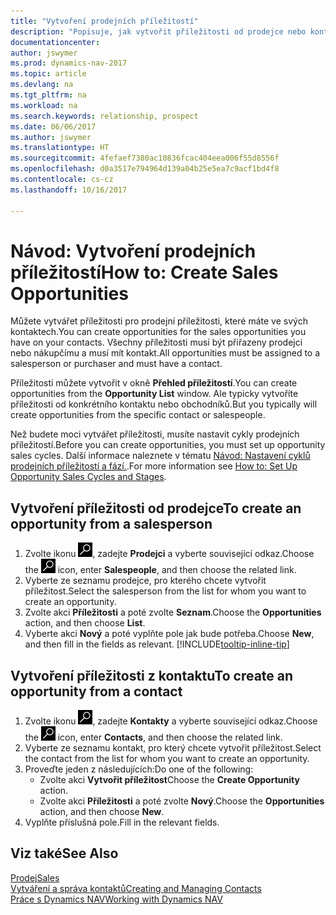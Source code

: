 ```yaml
---
title: "Vytvoření prodejních příležitostí"
description: "Popisuje, jak vytvořit příležitosti od prodejce nebo kontaktu v Dynamics NAV."
documentationcenter: 
author: jswymer
ms.prod: dynamics-nav-2017
ms.topic: article
ms.devlang: na
ms.tgt_pltfrm: na
ms.workload: na
ms.search.keywords: relationship, prospect
ms.date: 06/06/2017
ms.author: jswymer
ms.translationtype: HT
ms.sourcegitcommit: 4fefaef7380ac10836fcac404eea006f55d8556f
ms.openlocfilehash: d0a3517e794964d139a04b25e5ea7c9acf1bd4f8
ms.contentlocale: cs-cz
ms.lasthandoff: 10/16/2017

---
```

# <a name="how-to-create-sales-opportunities"></a><span data-ttu-id="92b6f-103">Návod: Vytvoření prodejních příležitostí</span><span class="sxs-lookup"><span data-stu-id="92b6f-103">How to: Create Sales Opportunities</span></span>
<span data-ttu-id="92b6f-104">Můžete vytvářet příležitosti pro prodejní příležitosti, které máte ve svých kontaktech.</span><span class="sxs-lookup"><span data-stu-id="92b6f-104">You can create opportunities for the sales opportunities you have on your contacts.</span></span> <span data-ttu-id="92b6f-105">Všechny příležitosti musí být přiřazeny prodejci nebo nákupčímu a musí mít kontakt.</span><span class="sxs-lookup"><span data-stu-id="92b6f-105">All opportunities must be assigned to a salesperson or purchaser and must have a contact.</span></span>

<span data-ttu-id="92b6f-106">Příležitosti můžete vytvořit v okně **Přehled příležitostí**.</span><span class="sxs-lookup"><span data-stu-id="92b6f-106">You can create opportunities from the **Opportunity List** window.</span></span> <span data-ttu-id="92b6f-107">Ale typicky vytvoříte příležitosti od konkrétního kontaktu nebo obchodníků.</span><span class="sxs-lookup"><span data-stu-id="92b6f-107">But you typically will create opportunities from the specific contact or salespeople.</span></span>

<span data-ttu-id="92b6f-108">Než budete moci vytvářet příležitosti, musíte nastavit cykly prodejních příležitostí.</span><span class="sxs-lookup"><span data-stu-id="92b6f-108">Before you can create opportunities, you must set up opportunity sales cycles.</span></span> <span data-ttu-id="92b6f-109">Další informace naleznete v tématu [Návod: Nastavení cyklů prodejních příležitostí a fází.](marketing-how-setup-opportunity-sales-cycles-stages.md).</span><span class="sxs-lookup"><span data-stu-id="92b6f-109">For more information see [How to: Set Up Opportunity Sales Cycles and Stages](marketing-how-setup-opportunity-sales-cycles-stages.md).</span></span>

## <a name="to-create-an-opportunity-from-a-salesperson"></a><span data-ttu-id="92b6f-110">Vytvoření příležitosti od prodejce</span><span class="sxs-lookup"><span data-stu-id="92b6f-110">To create an opportunity from a salesperson</span></span>
1. <span data-ttu-id="92b6f-111">Zvolte ikonu ![Vyhledat stránku nebo sestavu](media/ui-search/search_small.png "Ikona Vyhledat stránku nebo sestavu"), zadejte **Prodejci** a vyberte související odkaz.</span><span class="sxs-lookup"><span data-stu-id="92b6f-111">Choose the ![Search for Page or Report](media/ui-search/search_small.png "Search for Page or Report icon") icon, enter **Salespeople**, and then choose the related link.</span></span>
2. <span data-ttu-id="92b6f-112">Vyberte ze seznamu prodejce, pro kterého chcete vytvořit příležitost.</span><span class="sxs-lookup"><span data-stu-id="92b6f-112">Select the salesperson from the list for whom you want to create an opportunity.</span></span>
3. <span data-ttu-id="92b6f-113">Zvolte akci **Příležitosti** a poté zvolte **Seznam**.</span><span class="sxs-lookup"><span data-stu-id="92b6f-113">Choose the **Opportunities** action, and then choose **List**.</span></span>
4. <span data-ttu-id="92b6f-114">Vyberte akci **Nový** a poté vyplňte pole jak bude potřeba.</span><span class="sxs-lookup"><span data-stu-id="92b6f-114">Choose **New**, and then fill in the fields as relevant.</span></span> [!INCLUDE[tooltip-inline-tip](includes/tooltip-inline-tip_md.md)]  



## <a name="to-create-an-opportunity-from-a-contact"></a><span data-ttu-id="92b6f-115">Vytvoření příležitosti z kontaktu</span><span class="sxs-lookup"><span data-stu-id="92b6f-115">To create an opportunity from a contact</span></span>
1. <span data-ttu-id="92b6f-116">Zvolte ikonu ![Vyhledat stránku nebo sestavu](media/ui-search/search_small.png "Ikona Vyhledat stránku nebo sestavu"), zadejte **Kontakty** a vyberte související odkaz.</span><span class="sxs-lookup"><span data-stu-id="92b6f-116">Choose the ![Search for Page or Report](media/ui-search/search_small.png "Search for Page or Report icon") icon, enter **Contacts**, and then choose the related link.</span></span>
2. <span data-ttu-id="92b6f-117">Vyberte ze seznamu kontakt, pro který chcete vytvořit příležitost.</span><span class="sxs-lookup"><span data-stu-id="92b6f-117">Select the contact from the list for whom you want to create an opportunity.</span></span>
3. <span data-ttu-id="92b6f-118">Proveďte jeden z následujících:</span><span class="sxs-lookup"><span data-stu-id="92b6f-118">Do one of the following:</span></span>
   * <span data-ttu-id="92b6f-119">Zvolte akci **Vytvořit příležitost**</span><span class="sxs-lookup"><span data-stu-id="92b6f-119">Choose the **Create Opportunity** action.</span></span>
   * <span data-ttu-id="92b6f-120">Zvolte akci **Příležitosti** a poté zvolte **Nový**.</span><span class="sxs-lookup"><span data-stu-id="92b6f-120">Choose the  **Opportunities** action, and then choose **New**.</span></span>
4. <span data-ttu-id="92b6f-121">Vyplňte příslušná pole.</span><span class="sxs-lookup"><span data-stu-id="92b6f-121">Fill in the relevant fields.</span></span>

## <a name="see-also"></a><span data-ttu-id="92b6f-122">Viz také</span><span class="sxs-lookup"><span data-stu-id="92b6f-122">See Also</span></span>
[<span data-ttu-id="92b6f-123">Prodej</span><span class="sxs-lookup"><span data-stu-id="92b6f-123">Sales</span></span>](sales-manage-sales.md)  
[<span data-ttu-id="92b6f-124">Vytváření a správa kontaktů</span><span class="sxs-lookup"><span data-stu-id="92b6f-124">Creating and Managing Contacts</span></span>](marketing-contacts.md)  
[<span data-ttu-id="92b6f-125">Práce s Dynamics NAV</span><span class="sxs-lookup"><span data-stu-id="92b6f-125">Working with Dynamics NAV</span></span>](ui-work-product.md)

